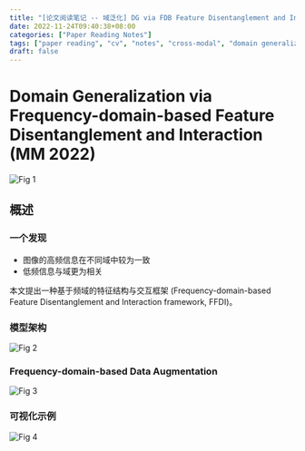 ```yaml
---
title: "[论文阅读笔记 -- 域泛化] DG via FDB Feature Disentanglement and Interaction (MM 2022)"
date: 2022-11-24T09:40:38+08:00
categories: ["Paper Reading Notes"]
tags: ["paper reading", "cv", "notes", "cross-modal", "domain generalization", "frequency"]
draft: false
---
```


# Domain Generalization via Frequency-domain-based Feature Disentanglement and Interaction (MM 2022)

![Fig 1](/images/2022/PRN304/1.png)

## 概述

### 一个发现
+ 图像的高频信息在不同域中较为一致
+ 低频信息与域更为相关

本文提出一种基于频域的特征结构与交互框架 (Frequency-domain-based Feature Disentanglement and Interaction framework, FFDI)。  

### 模型架构

![Fig 2](/images/2022/PRN304/2.png)

### Frequency-domain-based Data Augmentation

![Fig 3](/images/2022/PRN304/3.png)

### 可视化示例

![Fig 4](/images/2022/PRN304/4.png)
